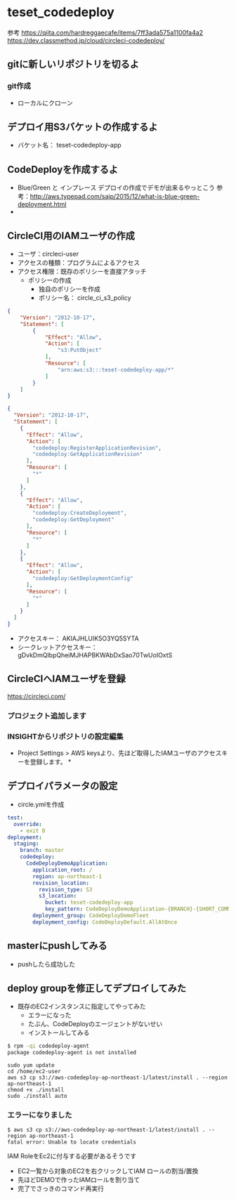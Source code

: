 # teset_codedeploy
参考 
https://qiita.com/hardreggaecafe/items/7ff3ada575a1100fa4a2
https://dev.classmethod.jp/cloud/circleci-codedeploy/

## gitに新しいリポジトリを切るよ
### git作成
* ローカルにクローン

## デプロイ用S3バケットの作成するよ
* バケット名： teset-codedeploy-app

## CodeDeployを作成するよ
* Blue/Green と インプレース デプロイの作成でデモが出来るやっとこう
参考：http://aws.typepad.com/sajp/2015/12/what-is-blue-green-deployment.html
* 

## CircleCI用のIAMユーザの作成
* ユーザ：circleci-user  
* アクセスの種類：プログラムによるアクセス
* アクセス権限：既存のポリシーを直接アタッチ
    * ポリシーの作成
        * 独自のポリシーを作成
        * ポリシー名： circle_ci_s3_policy
```json
{
    "Version": "2012-10-17",
    "Statement": [
        {
            "Effect": "Allow",
            "Action": [
                "s3:PutObject"
            ],
            "Resource": [
                "arn:aws:s3:::teset-codedeploy-app/*"
            ]
        }
    ]
}
``` 
[^comment]:　versionは変えない
        * ポリシー名： circle_ci_codedeploy_policy
```json
{
  "Version": "2012-10-17",
  "Statement": [
    {
      "Effect": "Allow",
      "Action": [
        "codedeploy:RegisterApplicationRevision",
        "codedeploy:GetApplicationRevision"
      ],
      "Resource": [
        "*"
      ]
    },
    {
      "Effect": "Allow",
      "Action": [
        "codedeploy:CreateDeployment",
        "codedeploy:GetDeployment"
      ],
      "Resource": [
        "*"
      ]
    },
    {
      "Effect": "Allow",
      "Action": [
        "codedeploy:GetDeploymentConfig"
      ],
      "Resource": [
        "*"
      ]
    }
  ]
}
```

* アクセスキー： AKIAJHLUIK5O3YQ5SYTA
* シークレットアクセスキー： gDvkDmQlbpQheiMJHAPBKWAbDxSao70TwUoIOxtS


## CircleCIへIAMユーザを登録
https://circleci.com/

### プロジェクト追加します
### INSIGHTからリポジトリの設定編集
* Project Settings > AWS keysより、先ほど取得したIAMユーザのアクセスキーを登録します。
    * 

## デプロイパラメータの設定
* circle.ymlを作成
```yml
test:
  override:
    - exit 0
deployment:
  staging:
    branch: master
    codedeploy:
      CodeDeployDemoApplication:
        application_root: /
        region: ap-northeast-1
        revision_location:
          revision_type: S3
          s3_location:
            bucket: teset-codedeploy-app
            key_pattern: CodeDeployDemoApplication-{BRANCH}-{SHORT_COMMIT}
        deployment_group: CodeDeployDemoFleet
        deployment_config: CodeDeployDefault.AllAtOnce
```

## masterにpushしてみる
* pushしたら成功した

## deploy groupを修正してデプロイしてみた
* 既存のEC2インスタンスに指定してやってみた
    * エラーになった
    * たぶん、CodeDeployのエージェントがないせい
    * インストールしてみる
```bash
$ rpm -qi codedeploy-agent
package codedeploy-agent is not installed
```

```
sudo yum update
cd /home/ec2-user
aws s3 cp s3://aws-codedeploy-ap-northeast-1/latest/install . --region ap-northeast-1
chmod +x ./install
sudo ./install auto
```

### エラーになりました
```
$ aws s3 cp s3://aws-codedeploy-ap-northeast-1/latest/install . --region ap-northeast-1
fatal error: Unable to locate credentials
```
IAM RoleをEc2に付与する必要があるそうです
* EC2一覧から対象のEC2を右クリックしてIAM ロールの割当/置換
* 先ほどDEMOで作ったIAMロールを割り当て
* 完了でさっきのコマンド再実行